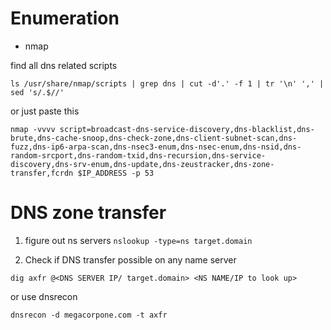 # Enumeration

* nmap 

find all dns related scripts

`ls /usr/share/nmap/scripts | grep dns | cut -d'.' -f 1 | tr '\n' ',' | sed 's/.$//'`

or just paste this

```
nmap -vvvv script=broadcast-dns-service-discovery,dns-blacklist,dns-brute,dns-cache-snoop,dns-check-zone,dns-client-subnet-scan,dns-fuzz,dns-ip6-arpa-scan,dns-nsec3-enum,dns-nsec-enum,dns-nsid,dns-random-srcport,dns-random-txid,dns-recursion,dns-service-discovery,dns-srv-enum,dns-update,dns-zeustracker,dns-zone-transfer,fcrdn $IP_ADDRESS -p 53
```

# DNS zone transfer

1. figure out ns servers
`nslookup -type=ns target.domain`

2. Check if DNS transfer possible on any name server

`dig axfr @<DNS SERVER IP/ target.domain> <NS NAME/IP to look up>`

or use dnsrecon

`dnsrecon -d megacorpone.com -t axfr`